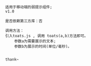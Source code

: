 	
	适用于移动端的弱提示组件;
	v1.0

	是否依赖第三方库：否

	调用方法：
	引入toats.js , 调用 toats(a,b)方法即可。
		参数a为需要展示的文本;
		参数b为展示的时间(单位/毫秒)。


	thank~
